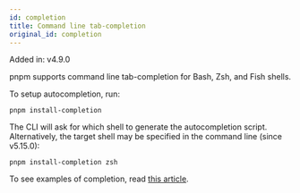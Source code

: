 ```yaml
---
id: completion
title: Command line tab-completion
original_id: completion
---
```


Added in: v4.9.0

pnpm supports command line tab-completion for Bash, Zsh, and Fish shells.

To setup autocompletion, run:

```text
pnpm install-completion
```

The CLI will ask for which shell to generate the autocompletion script. Alternatively, the target shell may be specified in the command line (since v5.15.0):

```text
pnpm install-completion zsh
```

To see examples of completion, read [this article](https://medium.com/pnpm/pnpm-v4-9-comes-with-command-completion-a411715260b4).
